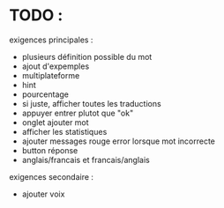 # TODO :

exigences principales : 
 - plusieurs définition possible du mot
 - ajout d'expemples
 - multiplateforme
 - hint
 - pourcentage
 - si juste, afficher toutes les traductions
 - appuyer entrer plutot que "ok"
 - onglet ajouter mot
 - afficher les statistiques
 - ajouter messages rouge error lorsque mot incorrecte
 - button réponse
 - anglais/francais et francais/anglais

exigences secondaire : 
 - ajouter voix
